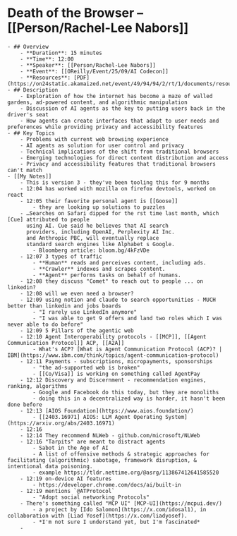 # Death of the Browser – [[Person/Rachel-Lee Nabors]]
	- ## Overview
		- **Duration**: 15 minutes
		- **Time**: 12:00
		- **Speaker**: [[Person/Rachel-Lee Nabors]]
		- **Event**: [[OReilly/Event/25/09/AI Codecon]]
		- **Resources**: [PDF](https://on24static.akamaized.net/event/49/94/94/2/rt/1/documents/resourceList1757128458670/rebirthoftheweboreilly15min1757128458670.pdf)
	- ## Description
		- Exploration of how the internet has become a maze of walled gardens, ad-powered content, and algorithmic manipulation
		- Discussion of AI agents as the key to putting users back in the driver's seat
		- How agents can create interfaces that adapt to user needs and preferences while providing privacy and accessibility features
	- ## Key Topics
		- Problems with current web browsing experience
		- AI agents as solution for user control and privacy
		- Technical implications of the shift from traditional browsers
		- Emerging technologies for direct content distribution and access
		- Privacy and accessibility features that traditional browsers can't match
	- [[My Notes]]
		- This is version 3 - they've been tooling this for 9 months
		- 12:04 has worked with mozilla on firefox devtools, worked on react
		- 12:05 their favorite personal agent is [[Goose]]
			- they are looking up solutions to puzzles
		- …Searches on Safari dipped for the rst time last month, which [Cue] attributed to people
		  using AI. Cue said he believes that AI search
		  providers, including OpenAI, Perplexity AI Inc.
		  and Anthropic PBC, will eventually replace
		  standard search engines like Alphabet s Google.
			- Bloomberg article: bloom.bg/4kFzVDe
		- 12:07 3 types of traffic
			- **Human** reads and perceives content, including ads.
			- **Crawler** indexes and scrapes content.
			- **Agent** performs tasks on behalf of humans.
		- 12:08 they discuss "Comet" to reach out to people ... on linkedin?
		- 12:08 will we even need a browser?
		- 12:09 using notion and claude to search opportunities - MUCH better than linkedin and jobs boards
			- "I rarely use LinkedIn anymore"
			- "I was able to get 9 offers and land two roles which I was never able to do before"
		- 12:09 5 Pillars of the agentic web
		- 12:10 Agent Interoperability protocols - [[MCP]], [[Agent Communication Protocol]] ACP, [[A2A]]
			- What's ACP? [What is Agent Communication Protocol (ACP)? | IBM](https://www.ibm.com/think/topics/agent-communication-protocol)
		- 12:11 Payments - subscriptions, micropayments, sponsorships
			- "the ad-supported web is broken"
			- [[Co/Visa]] is working on something called AgentPay
		- 12:12 Discovery and Discernment - recommendation engines, ranking, algorithms
			- Google and Facebook do this today, but they are monoliths
			- doing this in a decentralized way is harder, it hasn't been done before
		- 12:13 [AIOS Foundation](https://www.aios.foundation/)
			- [[2403.16971] AIOS: LLM Agent Operating System](https://arxiv.org/abs/2403.16971)
		- 12:16
		- 12:14 They recommend NLWeb - github.com/microsoft/NLWeb
		- 12:16 "Tarpits" are meant to distract agents
			- Sabot in the Age of AI
			- A list of offensive methods & strategic approaches for facilitating (algorithmic) sabotage, framework disruption, & intentional data poisoning.
			- example https://tldr.nettime.org/@asrg/113867412641585520
		- 12:19 on-device AI features
			- https://developer.chrome.com/docs/ai/built-in
		- 12:19 mentions `@ATProtocol`
			- "Adopt social networking Protocols"
		- There's something called "MCP UI" [MCP-UI](https://mcpui.dev/)
			- a project by [Ido Salomon](https://x.com/idosal1), in collaboration with [Liad Yosef](https://x.com/liadyosef).
			- *I'm not sure I understand yet, but I'm fascinated*
		-